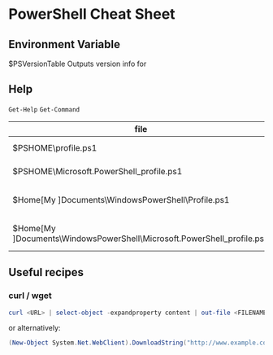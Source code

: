 # PowerShell Cheat Sheet

## Environment Variable 

$PSVersionTable Outputs version info for 

## Help

`Get-Help`
`Get-Command`

| file | environment |
| --- | --- |
| $PSHOME\profile.ps1 | All Users, All Hosts |
| $PSHOME\Microsoft.PowerShell_profile.ps1 | All Users, Current Host |
| $Home\[My ]Documents\WindowsPowerShell\Profile.ps1 | Current User, All Hosts | 
| $Home\[My ]Documents\WindowsPowerShell\Microsoft.PowerShell_profile.ps1 | Current User, Current Host |


## Useful recipes

### curl / wget

```powershell
curl <URL> | select-object -expandproperty content | out-file <FILENAME> 
```
or  alternatively: 
```powershell
(New-Object System.Net.WebClient).DownloadString("http://www.example.com/hello-world.html","C:\hello-world.html")
```

